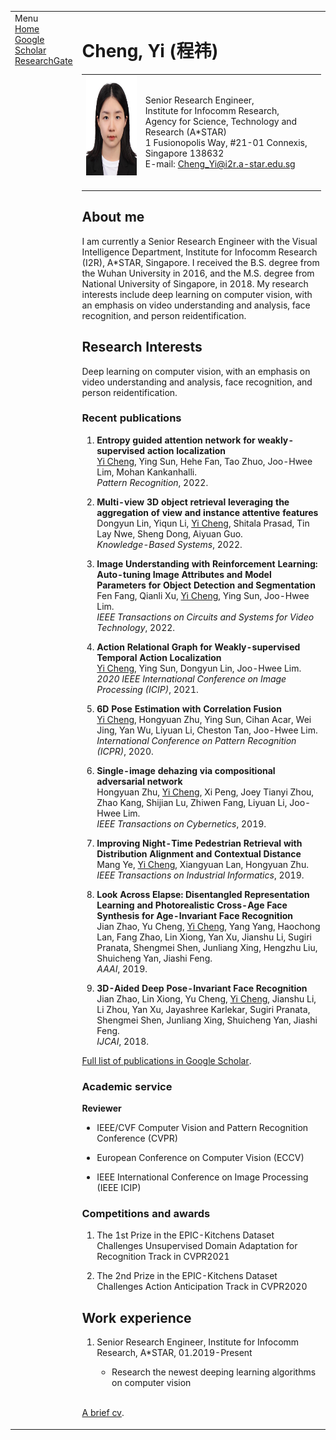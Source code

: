 <!-- <!DOCTYPE html PUBLIC "-//W3C//DTD XHTML 1.1//EN" -->
<!--   "http://www.w3.org/TR/xhtml11/DTD/xhtml11.dtd"> -->
<!-- <html xmlns="http://www.w3.org/1999/xhtml" xml:lang="en"> -->
<!-- <head> -->
<!-- <meta name="generator" content="jemdoc, see http://jemdoc.jaboc.net/" /> -->
<!-- <meta http-equiv="Content-Type" content="text/html;charset=utf-8" /> -->
<!-- <link rel="stylesheet" href="jemdoc.css" type="text/css" /> -->
<!-- <link rel="shortcut icon" href="favicon.ico" /> -->
<!-- <link rel="bookmark" href="favicon.ico" type="image/x-icon"　/> -->
<!-- <title>Cheng, Yi (程祎)</title> -->
<!-- </head> -->
<body>
<table summary="Table for page layout." id="tlayout">
<tr valign="top">
<td id="layout-menu">
<div class="menu-category">Menu</div>
<div class="menu-item"><a href="index.html" class="current">Home</a></div>
<div class="menu-item"><a href="https://scholar.google.com.sg/citations?user=OmyNx3IAAAAJ&hl=en">Google Scholar</a></div>
<div class="menu-item"><a href="https://www.researchgate.net/profile/Yi-Cheng-26">ResearchGate</a></div>
</td>
<td id="layout-content">
<div id="toptitle">
<h1>Cheng, Yi (程祎) </h1>
</div>
<table class="imgtable"><tr><td>
<a href="https://staceycy.github.io/"><img src="photo/ChengYi.jpg" alt="alt text" width="131px" height="160px" /></a>&nbsp;</td>
<td align="left"><p>Senior Research Engineer,<br />
Institute for Infocomm Research,<br />
Agency for Science, Technology and Research (A*STAR) <br />
1 Fusionopolis Way, #21-01 Connexis, Singapore 138632 <br />
E-mail: <a href="mailto:zhouxiuze@foxmail.com">Cheng_Yi@i2r.a-star.edu.sg</a></p>
</td></tr></table>
<h2>About me</h2>
<p>I am currently a Senior Research Engineer with the Visual Intelligence Department, Institute for Infocomm Research (I2R), A*STAR, Singapore. I received the B.S. degree from the Wuhan University in 2016, and the M.S. degree from National University of Singapore, in 2018. My research interests include deep learning on computer vision, with an emphasis on video understanding and analysis, face recognition, and person reidentification.</p>
<h2>Research Interests</h2>
<p>Deep learning on computer vision, with an emphasis on video understanding and analysis, face recognition, and person reidentification. </p>
<h3>Recent publications </h3>
<ol>
<!-- <li><p>Yi Cheng, Ying Sun, Hehe Fan, Tao Zhuo, Joo-Hwee Lim, Mohan Kankanhalli, "Entropy guided attention network for weakly-supervised action localization", <i>Pattern Recognition</i>, Jun. 2022, 195, pp. 116595. (IF = 6.954) [<a href="pub/CoCNN.pdf">pdf</a>][<a href="https://github.com/XiuzeZhou/cocnn">code</a>]</p>
</li> -->
<li><p><b>Entropy guided attention network for weakly-supervised action localization</b> <br />
  <u>Yi Cheng</u>, Ying Sun, Hehe Fan, Tao Zhuo, Joo-Hwee Lim, Mohan Kankanhalli. <br />
  <i>Pattern Recognition</i>, 2022. </p>
</li>
<li><p><b>Multi-view 3D object retrieval leveraging the aggregation of view and instance attentive features</b> <br />
   Dongyun Lin, Yiqun Li, <u>Yi Cheng</u>, Shitala Prasad, Tin Lay Nwe, Sheng Dong, Aiyuan Guo. <br />
  <i>Knowledge-Based Systems</i>, 2022. </p>
</li>
<li><p><b>Image Understanding with Reinforcement Learning: Auto-tuning Image Attributes and Model Parameters for Object Detection and Segmentation</b> <br />
   Fen Fang, Qianli Xu, <u>Yi Cheng</u>, Ying Sun, Joo-Hwee Lim. <br />
  <i>IEEE Transactions on Circuits and Systems for Video Technology</i>, 2022. </p>
</li>
<li><p><b>Action Relational Graph for Weakly-supervised Temporal Action Localization</b> <br />
   <u>Yi Cheng</u>, Ying Sun, Dongyun Lin, Joo-Hwee Lim. <br />
  <i>2020 IEEE International Conference on Image Processing (ICIP)</i>, 2021. </p>
</li>
<li><p><b>6D Pose Estimation with Correlation Fusion</b> <br />
   <u>Yi Cheng</u>, Hongyuan Zhu, Ying Sun, Cihan Acar, Wei Jing, Yan Wu, Liyuan Li, Cheston Tan, Joo-Hwee Lim. <br />
  <i>International Conference on Pattern Recognition (ICPR)</i>, 2020. </p>
</li>
<li><p><b>Single-image dehazing via compositional adversarial network</b> <br />
   Hongyuan Zhu, <u>Yi Cheng</u>, Xi Peng, Joey Tianyi Zhou, Zhao Kang, Shijian Lu, Zhiwen Fang, Liyuan Li, Joo-Hwee Lim. <br />
  <i>IEEE Transactions on Cybernetics</i>, 2019. </p>
</li>
<li><p><b>Improving Night-Time Pedestrian Retrieval with Distribution Alignment and Contextual Distance</b> <br />
   Mang Ye, <u>Yi Cheng</u>, Xiangyuan Lan, Hongyuan Zhu. <br />
  <i>IEEE Transactions on Industrial Informatics</i>, 2019. </p>
</li>
<li><p><b>Look Across Elapse: Disentangled Representation Learning and Photorealistic Cross-Age Face Synthesis for Age-Invariant Face Recognition</b> <br />
   Jian Zhao, Yu Cheng, <u>Yi Cheng</u>, Yang Yang, Haochong Lan, Fang Zhao, Lin Xiong, Yan Xu, Jianshu Li, Sugiri Pranata, Shengmei Shen, Junliang Xing, Hengzhu Liu, Shuicheng Yan, Jiashi Feng. <br />
  <i>AAAI</i>, 2019. </p>
</li>
<li><p><b>3D-Aided Deep Pose-Invariant Face Recognition</b> <br />
   Jian Zhao, Lin Xiong, Yu Cheng, <u>Yi Cheng</u>, Jianshu Li, Li Zhou, Yan Xu, Jayashree Karlekar, Sugiri Pranata, Shengmei Shen, Junliang Xing, Shuicheng Yan, Jiashi Feng. <br />
  <i>IJCAI</i>, 2018. </p>
</li>
</ol>
<p><a href="https://scholar.google.com.sg/citations?user=OmyNx3IAAAAJ&hl=en">Full list of publications in Google Scholar</a>.</p>
<h3>Academic service</h3>
<p><b>Reviewer</b></p>
<ul>
<li><p>IEEE/CVF Computer Vision and Pattern Recognition Conference (CVPR)</p>
</li>
<li><p>European Conference on Computer Vision (ECCV)</p>
</li>
<li><p>IEEE International Conference on Image Processing (IEEE ICIP)</p>
</li>  
</ul>
<h3>Competitions and awards</h3>
<ol>
<li><p>The 1st Prize in the EPIC-Kitchens Dataset Challenges Unsupervised Domain Adaptation for Recognition Track in CVPR2021</p>
</li>
<li><p>The 2nd Prize in the EPIC-Kitchens Dataset Challenges Action Anticipation Track in CVPR2020</p>
</li>
</ol>
<h2>Work experience</h2>
<ol>
<li><p>Senior Research Engineer, Institute for Infocomm Research, A*STAR, 01.2019-Present</p></li>
<ul>
<li><p>Research the newest deeping learning algorithms on computer vision</p>
</li>
</ul>
</ol>
<p><br />
<a href="cv/cv.pdf">A brief cv</a>.</p>
</td>
</tr>
</table>
</body>
</html>
